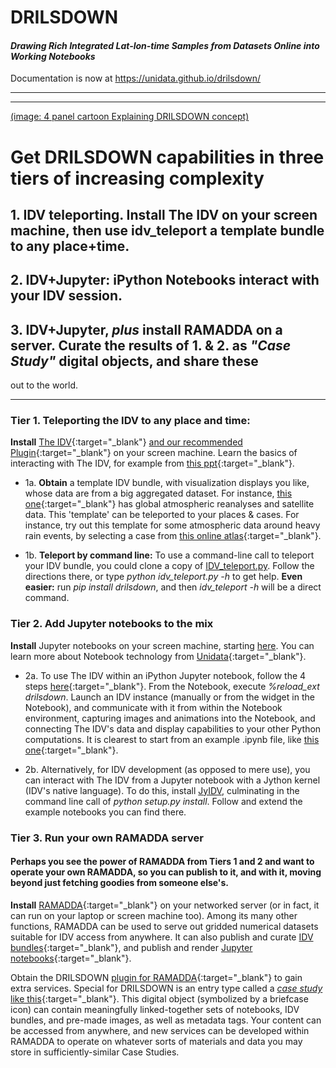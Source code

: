# DRILSDOWN
#### _Drawing Rich Integrated Lat-lon-time Samples from Datasets Online into Working Notebooks_

Documentation is now at https://unidata.github.io/drilsdown/


----------------
-----------------

[(image: 4 panel cartoon Explaining DRILSDOWN concept)](https://raw.githubusercontent.com/brianmapes/EarthCube-DRILSDOWN/master/DRILSDOWN.strategy.2017-06-01.why.jpg)

# Get DRILSDOWN capabilities in **three tiers** of increasing complexity 

## 1. IDV teleporting. Install The IDV on your screen machine, then use idv_teleport a template bundle to any place+time.
## 2. IDV+Jupyter: iPython Notebooks interact with your IDV session. 
## 3. IDV+Jupyter, *plus* install RAMADDA on a server. Curate the results of 1. & 2. as _"Case Study"_ digital objects, and share these 
out to the world.

----------------

### Tier 1. Teleporting the IDV to any place and time:
**Install** [The IDV](http://www.unidata.ucar.edu/downloads/idv/nightly/index.jsp){:target="_blank"} [and our recommended Plugin](https://github.com/Unidata/drilsdown/tree/master/projects/MapesIDVcollection){:target="_blank"} on your screen machine. Learn the basics of interacting with The IDV, for example from [this ppt](http://weather.rsmas.miami.edu/repository/entry/get/IDV_intro_LMTmanual.pptx?entryid=dd95b65c-09a5-43a5-9f44-da5243e302f4){:target="_blank"}. 

- 1a. **Obtain** a template IDV bundle, with visualization displays you like, whose data are from a big aggregated dataset. For instance, [this one](http://weather.rsmas.miami.edu/repository/entry/show/Reanalyses-satellite_forWikipedia.isl/RSMAS-UM+Repository+for+atm-ocean+data+and+its+science/The+Mapes+IDV+collection/IDV+Bundles/Case+study+templates/Reanalyses-satellite_forWikipedia?entryid=ec12b8ce-3ea2-4de9-a833-3f4f13aca23b&output=idv.islform){:target="_blank"} has global atmospheric reanalyses and satellite data. This 'template' can be teleported to your places & cases. For instance,  try out this template for some atmospheric data around heavy rain events, by selecting a case from [this online atlas](http://www.rsmas.miami.edu/users/bmapes/HeavyRains_clickmaps/index.html){:target="_blank"}. 

- 1b. **Teleport by command line:** To use a command-line call to teleport your IDV bundle, you could clone a copy of [IDV_teleport.py](https://github.com/suvarchal/IDV_teleport). Follow the directions there, or type _python idv_teleport.py -h_ to get help. **Even easier:** run _pip install drilsdown_, and then _idv_teleport -h_ will be a direct command. 

### Tier 2. Add Jupyter notebooks to the mix
**Install** Jupyter notebooks on your screen machine, starting [here](https://jupyter-notebook-beginner-guide.readthedocs.io/en/latest/). You can learn more about Notebook technology from [Unidata](https://github.com/Unidata/unidata-python-workshop/blob/master/presentations/jupyter_notebook_2016.pdf){:target="_blank"}. 

- 2a. To use The IDV within an iPython Jupyter notebook, follow the 4 steps [here](https://github.com/Unidata/ipython-IDV/blob/master/README.md#ipython-idv){:target="_blank"}. From the Notebook, execute _%reload_ext drilsdown_. Launch an IDV instance (manually or from the widget in the Notebook), and communicate with it from within the Notebook environment, capturing images and animations into the Notebook, and connecting The IDV's data and display capabilities to your other Python computations. It is clearest to start from an example .ipynb file, like [this one](https://github.com/brianmapes/ATM407/blob/master/Assignment6_Philippe_NAM_80km_3day.vortlesson.ipynb){:target="_blank"}.  

- 2b. Alternatively, for IDV development (as opposed to mere use), you can interact with The IDV from a Jupyter notebook with a Jython kernel (IDV's native language). To do this, install [JyIDV](https://github.com/suvarchal/JyIDV), culminating in the command line call of _python setup.py install_. Follow and extend the example notebooks you can find there. 


### Tier 3. Run your own RAMADDA server
#### Perhaps you see the power of RAMADDA from Tiers 1 and 2 and want to operate your own RAMADDA, so you can publish to it, and with it, moving beyond just fetching goodies from someone else's. 

**Install** [RAMADDA](http://geodesystems.com/repository/entry/show?entryid=2e485e95-eb29-44fc-8987-76e6ac74365a){:target="_blank"} on your networked server (or in fact, it can run on your laptop or screen machine too). Among its many other functions, RAMADDA can be used to serve out gridded numerical datasets suitable for IDV access from anywhere. It can also publish and curate [IDV bundles](http://weather.rsmas.miami.edu/repository/entry/show?entryid=115a4ff0-10de-4fba-86d7-66cd42d6d8de){:target="_blank"}, and publish and render [Jupyter notebooks](http://dataloggia.com/repository/entry/show?entryid=3552f8c0-a3af-4531-9339-9d420a437835){:target="_blank"}.

Obtain the DRILSDOWN [plugin for RAMADDA](https://github.com/Unidata/ipython-IDV/blob/master/README.md#setting-up-your-own-ramadda-to-handle-drilsdown-case-study-objects){:target="_blank"} to gain extra services. Special for DRILSDOWN is an entry type called a [_case study_ like this](http://geodesystems.com/repository/entry/show?entryid=12704a38-9a06-4989-aac4-dafbbe13a675){:target="_blank"}. This digital object (symbolized by a briefcase icon) can contain meaningfully linked-together sets of notebooks, IDV bundles, and pre-made images, as well as metadata tags. Your content can be accessed from anywhere, and new services can be developed within RAMADDA to operate on whatever sorts of materials and data you may store in sufficiently-similar Case Studies. 
